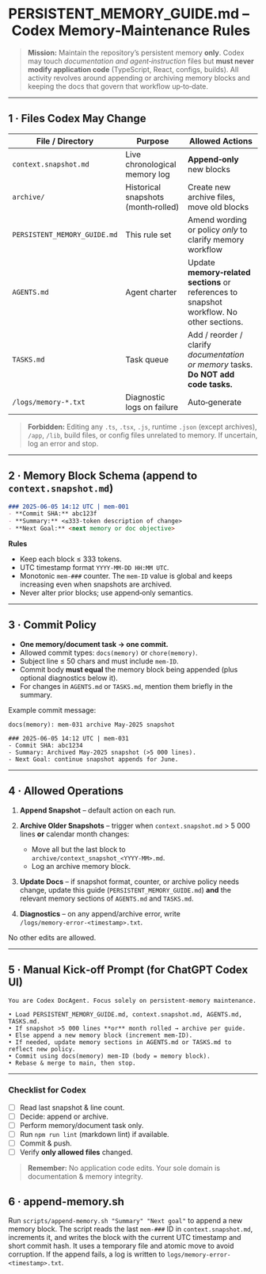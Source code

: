 # PERSISTENT\_MEMORY\_GUIDE.md – Codex Memory‑Maintenance Rules

> **Mission:** Maintain the repository’s persistent memory **only**.  Codex may touch *documentation and agent‑instruction* files but **must never modify application code** (TypeScript, React, configs, builds).  All activity revolves around appending or archiving memory blocks and keeping the docs that govern that workflow up‑to‑date.

---

## 1 · Files Codex May Change

| File / Directory             | Purpose                             | Allowed Actions                                                                           |
| ---------------------------- | ----------------------------------- | ----------------------------------------------------------------------------------------- |
| `context.snapshot.md`        | Live chronological memory log       | **Append‑only** new blocks                                                                |
| `archive/`                   | Historical snapshots (month‑rolled) | Create new archive files, move old blocks                                                 |
| `PERSISTENT_MEMORY_GUIDE.md` | This rule set                       | Amend wording or policy *only* to clarify memory workflow                                 |
| `AGENTS.md`                  | Agent charter                       | Update **memory‑related sections** or references to snapshot workflow. No other sections. |
| `TASKS.md`                   | Task queue                          | Add / reorder / clarify *documentation or memory* tasks. **Do NOT add code tasks.**       |
| `/logs/memory‑*.txt`         | Diagnostic logs on failure          | Auto‑generate                                                                             |

> **Forbidden:** Editing any `.ts`, `.tsx`, `.js`, runtime `.json` (except archives), `/app`, `/lib`, build files, or config files unrelated to memory.  If uncertain, log an error and stop.

---

## 2 · Memory Block Schema (append to `context.snapshot.md`)

```md
### 2025‑06‑05 14:12 UTC | mem‑001
- **Commit SHA:** abc123f
- **Summary:** <≤333‑token description of change>
- **Next Goal:** <next memory or doc objective>
```

**Rules**

* Keep each block ≤ 333 tokens.
* UTC timestamp format `YYYY‑MM‑DD HH:MM UTC`.
* Monotonic `mem‑###` counter. The `mem‑ID` value is global and keeps increasing
  even when snapshots are archived.
* Never alter prior blocks; use append‑only semantics.

---

## 3 · Commit Policy

* **One memory/document task → one commit.**
* Allowed commit types: `docs(memory)` or `chore(memory)`.
* Subject line ≤ 50 chars and must include `mem‑ID`.
* Commit body **must equal** the memory block being appended (plus optional diagnostics below it).
* For changes in `AGENTS.md` or `TASKS.md`, mention them briefly in the summary.

Example commit message:

```text
docs(memory): mem‑031 archive May‑2025 snapshot

### 2025‑06‑05 14:12 UTC | mem‑031
- Commit SHA: abc1234
- Summary: Archived May‑2025 snapshot (>5 000 lines).
- Next Goal: continue snapshot appends for June.
```

---

## 4 · Allowed Operations

1. **Append Snapshot** – default action on each run.
2. **Archive Older Snapshots** – trigger when `context.snapshot.md` > 5 000 lines **or** calendar month changes:

   * Move all but the last block to `archive/context_snapshot_<YYYY‑MM>.md`.
   * Log an archive memory block.
3. **Update Docs** – if snapshot format, counter, or archive policy needs change, update this guide (`PERSISTENT_MEMORY_GUIDE.md`) **and** the relevant memory sections of `AGENTS.md` and `TASKS.md`.
4. **Diagnostics** – on any append/archive error, write `/logs/memory‑error‑<timestamp>.txt`.

No other edits are allowed.

---

## 5 · Manual Kick‑off Prompt (for ChatGPT Codex UI)

```text
You are Codex DocAgent. Focus solely on persistent‑memory maintenance.

• Load PERSISTENT_MEMORY_GUIDE.md, context.snapshot.md, AGENTS.md, TASKS.md.
• If snapshot >5 000 lines **or** month rolled → archive per guide.
• Else append a new memory block (increment mem‑ID).
• If needed, update memory sections in AGENTS.md or TASKS.md to reflect new policy.
• Commit using docs(memory) mem‑ID (body = memory block).
• Rebase & merge to main, then stop.
```

---

### Checklist for Codex

* [ ] Read last snapshot & line count.
* [ ] Decide: append or archive.
* [ ] Perform memory/document task only.
* [ ] Run `npm run lint` (markdown lint) if available.
* [ ] Commit & push.
* [ ] Verify **only allowed files** changed.

> **Remember:** No application code edits. Your sole domain is documentation & memory integrity.

## 6 · append-memory.sh

Run `scripts/append-memory.sh "Summary" "Next goal"` to append a new memory block.
The script reads the last `mem-###` ID in `context.snapshot.md`, increments it,
and writes the block with the current UTC timestamp and short commit hash. It
uses a temporary file and atomic move to avoid corruption. If the append fails,
a log is written to `logs/memory-error-<timestamp>.txt`.
